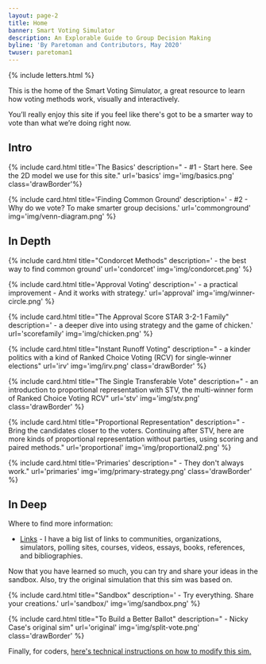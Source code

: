 ```yaml
---
layout: page-2
title: Home
banner: Smart Voting Simulator
description: An Explorable Guide to Group Decision Making
byline: 'By Paretoman and Contributors, May 2020'
twuser: paretoman1
---
```

{% include letters.html %}

This is the home of the Smart Voting Simulator, a great resource to learn how voting methods work, visually and interactively.

You’ll really enjoy this site if you feel like there's got to be a smarter way to vote than what we’re doing right now. 

## Intro

{% include card.html title='The Basics' description=" - #1 - Start here. See the 2D model we use for this site." url='basics' img='img/basics.png' class='drawBorder'%}

{% include card.html title='Finding Common Ground' description=' - #2 - Why do we vote? To make smarter group decisions.' url='commonground' img='img/venn-diagram.png' %}

## In Depth

{% include card.html title="Condorcet Methods" description=' - the best way to find common ground' url='condorcet' img='img/condorcet.png' %}

{% include card.html title='Approval Voting' description=' - a practical improvement - And it works with strategy.' url='approval' img='img/winner-circle.png' %}

{% include card.html title="The Approval Score STAR 3-2-1 Family" description=' - a deeper dive into using strategy and the game of chicken.' url='scorefamily' img='img/chicken.png' %}

{% include card.html title="Instant Runoff Voting" description=" - a kinder politics with a kind of Ranked Choice Voting (RCV) for single-winner elections" url='irv' img='img/irv.png' class='drawBorder' %}

{% include card.html title="The Single Transferable Vote" description=" - an introduction to proportional representation with STV, the multi-winner form of Ranked Choice Voting RCV" url='stv' img='img/stv.png' class='drawBorder' %}

{% include card.html title="Proportional Representation" description=" - Bring the candidates closer to the voters. Continuing after STV, here are more kinds of proportional representation without parties, using scoring and paired methods." url='proportional' img='img/proportional2.png' %}

{% include card.html title='Primaries' description=" - They don't always work." url='primaries' img='img/primary-strategy.png' class='drawBorder' %}

## In Deep

Where to find more information:

* [Links](links) - I have a big list of links to communities, organizations, simulators, polling sites, courses, videos, essays, books, references, and bibliographies.

Now that you have learned so much, you can try and share your ideas in the sandbox.  Also, try the original simulation that this sim was based on.

{% include card.html title="Sandbox" description=' - Try everything. Share your creations.' url='sandbox/' img='img/sandbox.png' %}

{% include card.html title="To Build a Better Ballot" description=" - Nicky Case's original sim" url='original' img='img/split-vote.png' class='drawBorder' %}

Finally, for coders, [here's technical instructions on how to modify this sim.](modify) 